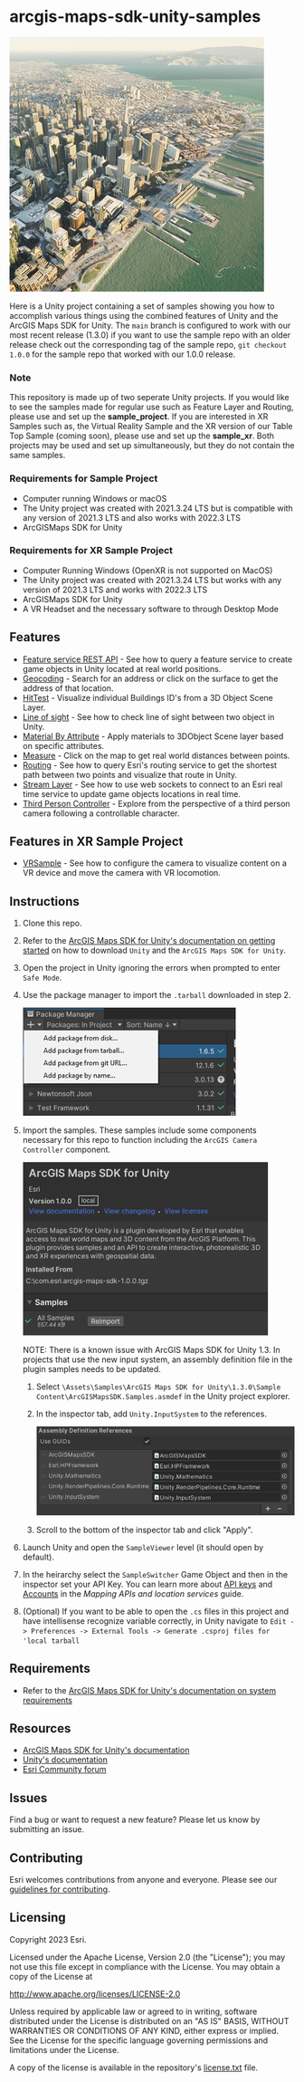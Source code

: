 # arcgis-maps-sdk-unity-samples

![image](arcgis-maps-sdk-unity-samples.png)

Here is a Unity project containing a set of samples showing you how to accomplish various things using the combined features of Unity and the ArcGIS Maps SDK for Unity. The `main` branch is configured to work with our most recent release (1.3.0) if you want to use the sample repo with an older release check out the corresponding tag of the sample repo, `git checkout 1.0.0` for the sample repo that worked with our 1.0.0 release.

### Note
This repository is made up of two seperate Unity projects. If you would like to see the samples made for regular use such as Feature Layer and Routing, please use and set up the **sample_project**. If you are interested in XR Samples such as, the Virtual Reality Sample and the XR version of our Table Top Sample (coming soon), please use and set up the **sample_xr**. Both projects may be used and set up simultaneously, but they do not contain the same samples. 

### Requirements for Sample Project
* Computer running Windows or macOS
* The Unity project was created with 2021.3.24 LTS but is compatible with any version of 2021.3 LTS and also works with 2022.3 LTS
* ArcGISMaps SDK for Unity

### Requirements for XR Sample Project
* Computer Running Windows (OpenXR is not supported on MacOS)
* The Unity project was created with 2021.3.24 LTS but works with any version of 2021.3 LTS and works with 2022.3 LTS
* ArcGISMaps SDK for Unity
* A VR Headset and the necessary software to through Desktop Mode

## Features

* [Feature service REST API](https://github.com/Esri/arcgis-maps-sdk-unity-samples/tree/main/samples_project/Assets/SampleViewer/Samples/FeatureLayer) - See how to query a feature service to create game objects in Unity located at real world positions.
* [Geocoding](https://github.com/Esri/arcgis-maps-sdk-unity-samples/tree/main/samples_project/Assets/SampleViewer/Samples/Geocoding) - Search for an address or click on the surface to get the address of that location.
* [HitTest](https://github.com/Esri/arcgis-maps-sdk-unity-samples/tree/main/samples_project/Assets/SampleViewer/Samples/HitTest) - Visualize individual Buildings ID's from a 3D Object Scene Layer.
* [Line of sight](https://github.com/Esri/arcgis-maps-sdk-unreal-engine-samples/tree/main/sample_project/Content/SampleViewer/Samples/LineOfSight) - See how to check line of sight between two object in Unity.
* [Material By Attribute](https://github.com/Esri/arcgis-maps-sdk-unity-samples/tree/main/samples_project/Assets/SampleViewer/Samples/MaterialByAttribute) - Apply materials to 3DObject Scene layer based on specific attributes.
* [Measure](https://github.com/Esri/arcgis-maps-sdk-unity-samples/tree/main/samples_project/Assets/SampleViewer/Samples/Measure) - Click on the map to get real world distances between points.
* [Routing](https://github.com/Esri/arcgis-maps-sdk-unity-samples/tree/main/samples_project/Assets/SampleViewer/Samples/Routing) - See how to query Esri's routing service to get the shortest path between two points and visualize that route in Unity.
* [Stream Layer](https://github.com/Esri/arcgis-maps-sdk-unity-samples/tree/main/samples_project/Assets/SampleViewer/Samples/StreamLayer) - See how to use web sockets to connect to an Esri real time service to update game objects locations in real time.
* [Third Person Controller](https://github.com/Esri/arcgis-maps-sdk-unity-samples/tree/main/samples_project/Assets/SampleViewer/Samples/ThirdPerson) - Explore from the perspective of a third person camera following a controllable character.

## Features in XR Sample Project
* [VRSample](https://github.com/Esri/arcgis-maps-sdk-unity-samples/tree/main/samples_xr/Assets/SampleViewer/Samples/VRSample) - See how to configure the camera to visualize content on a VR device and move the camera with VR locomotion.

## Instructions

1. Clone this repo.
2. Refer to the [ArcGIS Maps SDK for Unity's documentation on getting started](https://developers.arcgis.com/unity/get-started/) on how to download `Unity` and the `ArcGIS Maps SDK for Unity`.
3. Open the project in Unity ignoring the errors when prompted to enter `Safe Mode`.
4. Use the package manager to import the `.tarball` downloaded in step 2.

   ![image](package-manager.png)

5. Import the samples. These samples include some components necessary for this repo to function including the `ArcGIS Camera Controller` component.

   ![image](import-samples.png)

   NOTE: There is a known issue with ArcGIS Maps SDK for Unity 1.3. In projects that use the new input system, an assembly definition file in the plugin samples needs to be updated.

   1. Select `\Assets\Samples\ArcGIS Maps SDK for Unity\1.3.0\Sample Content\ArcGISMapsSDK.Samples.asmdef` in the Unity project explorer.

   2. In the inspector tab, add `Unity.InputSystem` to the references.

      ![Inspector screen for assembly definition](asmdefReference.png)

   3. Scroll to the bottom of the inspector tab and click "Apply".

6. Launch Unity and open the `SampleViewer` level (it should open by default).

7. In the heirarchy select the `SampleSwitcher` Game Object and then in the inspector set your API Key. You can learn more about [API keys](https://developers.arcgis.com/documentation/mapping-apis-and-services/security/api-keys/) and [Accounts](https://developers.arcgis.com/documentation/mapping-apis-and-services/deployment/accounts/) in the _Mapping APIs and location services_ guide.

8. (Optional) If you want to be able to open the `.cs` files in this project and have intellisense recognize variable correctly, in Unity navigate to `Edit -> Preferences -> External Tools -> Generate .csproj files for 'local tarball`

## Requirements

* Refer to the [ArcGIS Maps SDK for Unity's documentation on system requirements](https://developers.arcgis.com/unity/reference/system-requirements/)

## Resources

* [ArcGIS Maps SDK for Unity's documentation](https://developers.arcgis.com/unity/)
* [Unity's documentation](https://docs.unity.com/)
* [Esri Community forum](https://community.esri.com/t5/arcgis-maps-sdks-for-unity-questions/bd-p/arcgis-maps-sdks-unity-questions)

## Issues

Find a bug or want to request a new feature?  Please let us know by submitting an issue.

## Contributing

Esri welcomes contributions from anyone and everyone. Please see our [guidelines for contributing](https://github.com/esri/contributing).

## Licensing

Copyright 2023 Esri.

Licensed under the Apache License, Version 2.0 (the "License");
you may not use this file except in compliance with the License.
You may obtain a copy of the License at

   http://www.apache.org/licenses/LICENSE-2.0

Unless required by applicable law or agreed to in writing, software
distributed under the License is distributed on an "AS IS" BASIS,
WITHOUT WARRANTIES OR CONDITIONS OF ANY KIND, either express or implied.
See the License for the specific language governing permissions and
limitations under the License.

A copy of the license is available in the repository's [license.txt]( https://raw.github.com/Esri/arcgis-maps-sdk-unity-samples/master/license.txt) file.
